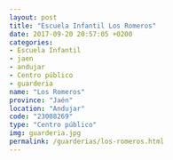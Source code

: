 ```yaml
---
layout: post
title: "Escuela Infantil Los Romeros"
date: 2017-09-20 20:57:05 +0200
categories:
- Escuela Infantil
- jaen
- andujar
- Centro público
- guarderia
name: "Los Romeros"
province: "Jaén"
location: "Andujar"
code: "23008269"
type: "Centro público"
img: guarderia.jpg
permalink: /guarderias/los-romeros.html
---
```

